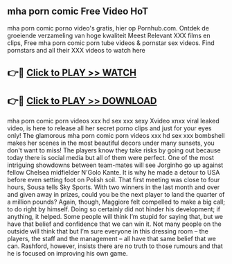 ## mha porn comic Free Video HoT 

mha porn comic porno video's gratis, hier op Pornhub.com. Ontdek de groeiende verzameling van hoge kwaliteit Meest Relevant XXX films en clips,
Free mha porn comic porn tube videos & pornstar sex videos. Find pornstars and all their XXX videos to watch here


## 👉🔴 [Click to PLAY >> WATCH](http://us.freeplayer.one?title=mha_porn_comic&ref=16D)

## 👉🔴 [Click to PLAY >> DOWNLOAD](http://us.freeplayer.one?title=mha_porn_comic&ref=16D)


mha porn comic porn videos xxx hd sex xxx sexy Xvideo xnxx viral leaked video, is here to release all her secret porno clips and just for your eyes only! The glamorous mha porn comic porn videos xxx hd sex xxx bombshell makes her scenes in the most beautiful decors under many sunsets, you don't want to miss! The players know they take risks by going out because today there is social media but all of them were perfect. One of the most intriguing showdowns between team-mates will see Jorginho go up against fellow Chelsea midfielder N'Golo Kante. It is why he made a detour to USA before even setting foot on Polish soil. That first meeting was close to four hours, Sousa tells Sky Sports. With two winners in the last month and over and given away in prizes, could you be the next player to land the quarter of a million pounds? Again, though, Maggiore felt compelled to make a big call; to do right by himself. Doing so certainly did not hinder his development; if anything, it helped. Some people will think I’m stupid for saying that, but we have that belief and confidence that we can win it. Not many people on the outside will think that but I’m sure everyone in this dressing room – the players, the staff and the management – all have that same belief that we can. Rashford, however, insists there are no truth to those rumours and that he is focused on improving his own game.